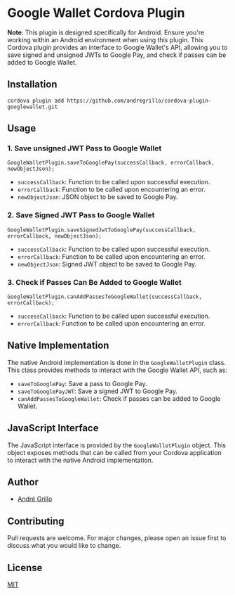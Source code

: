 # Google Wallet Cordova Plugin

**Note**: This plugin is designed specifically for Android. Ensure you're working within an Android environment when using this plugin.
This Cordova plugin provides an interface to Google Wallet's API, allowing you to save signed and unsigned JWTs to Google Pay, and check if passes can be added to Google Wallet.

## Installation

```
cordova plugin add https://github.com/andregrillo/cordova-plugin-googlewallet.git
```

## Usage

### 1. Save unsigned JWT Pass to Google Wallet

```
GoogleWalletPlugin.saveToGooglePay(successCallback, errorCallback, newObjectJson);
```

- `successCallback`: Function to be called upon successful execution.
- `errorCallback`: Function to be called upon encountering an error.
- `newObjectJson`: JSON object to be saved to Google Pay.

### 2. Save Signed JWT Pass to Google Wallet

```
GoogleWalletPlugin.saveSignedJwtToGooglePay(successCallback, errorCallback, newObjectJson);
```

- `successCallback`: Function to be called upon successful execution.
- `errorCallback`: Function to be called upon encountering an error.
- `newObjectJson`: Signed JWT object to be saved to Google Pay.

### 3. Check if Passes Can Be Added to Google Wallet

```
GoogleWalletPlugin.canAddPassesToGoogleWallet(successCallback, errorCallback);
```

- `successCallback`: Function to be called upon successful execution.
- `errorCallback`: Function to be called upon encountering an error.

## Native Implementation

The native Android implementation is done in the `GoogleWalletPlugin` class. This class provides methods to interact with the Google Wallet API, such as:

- `saveToGooglePay`: Save a pass to Google Pay.
- `saveToGooglePayJWT`: Save a signed JWT to Google Pay.
- `canAddPassesToGoogleWallet`: Check if passes can be added to Google Wallet.

## JavaScript Interface

The JavaScript interface is provided by the `GoogleWalletPlugin` object. This object exposes methods that can be called from your Cordova application to interact with the native Android implementation.

## Author

- [André Grillo](https://github.com/andregrillo)

## Contributing

Pull requests are welcome. For major changes, please open an issue first to discuss what you would like to change.

## License

[MIT](https://choosealicense.com/licenses/mit/)
